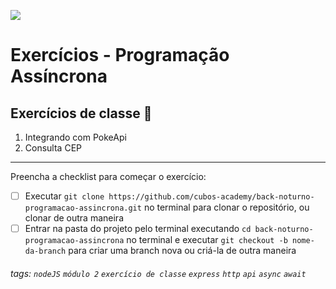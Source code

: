 ![](https://i.imgur.com/xG74tOh.png)

# Exercícios - Programação Assíncrona

## Exercícios de classe 🏫

1. Integrando com PokeApi
2. Consulta CEP

---

Preencha a checklist para começar o exercício:
-   [ ] Executar `git clone https://github.com/cubos-academy/back-noturno-programacao-assincrona.git` no terminal para clonar o repositório, ou clonar de outra maneira
-   [ ] Entrar na pasta do projeto pelo terminal executando `cd back-noturno-programacao-assincrona` no terminal e executar `git checkout -b nome-da-branch` para criar uma branch nova ou criá-la de outra maneira

###### tags: `nodeJS` `módulo 2` `exercício de classe` `express` `http` `api` `async` `await`
